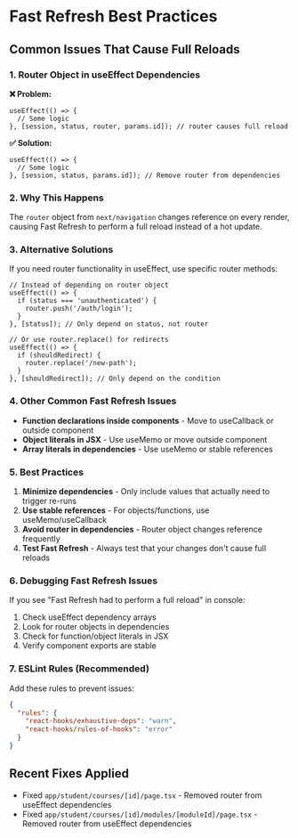 # Fast Refresh Best Practices

## Common Issues That Cause Full Reloads

### 1. Router Object in useEffect Dependencies

**❌ Problem:**
```tsx
useEffect(() => {
  // Some logic
}, [session, status, router, params.id]); // router causes full reload
```

**✅ Solution:**
```tsx
useEffect(() => {
  // Some logic
}, [session, status, params.id]); // Remove router from dependencies
```

### 2. Why This Happens

The `router` object from `next/navigation` changes reference on every render, causing Fast Refresh to perform a full reload instead of a hot update.

### 3. Alternative Solutions

If you need router functionality in useEffect, use specific router methods:

```tsx
// Instead of depending on router object
useEffect(() => {
  if (status === 'unauthenticated') {
    router.push('/auth/login');
  }
}, [status]); // Only depend on status, not router

// Or use router.replace() for redirects
useEffect(() => {
  if (shouldRedirect) {
    router.replace('/new-path');
  }
}, [shouldRedirect]); // Only depend on the condition
```

### 4. Other Common Fast Refresh Issues

- **Function declarations inside components** - Move to useCallback or outside component
- **Object literals in JSX** - Use useMemo or move outside component
- **Array literals in dependencies** - Use useMemo or stable references

### 5. Best Practices

1. **Minimize dependencies** - Only include values that actually need to trigger re-runs
2. **Use stable references** - For objects/functions, use useMemo/useCallback
3. **Avoid router in dependencies** - Router object changes reference frequently
4. **Test Fast Refresh** - Always test that your changes don't cause full reloads

### 6. Debugging Fast Refresh Issues

If you see "Fast Refresh had to perform a full reload" in console:

1. Check useEffect dependency arrays
2. Look for router objects in dependencies
3. Check for function/object literals in JSX
4. Verify component exports are stable

### 7. ESLint Rules (Recommended)

Add these rules to prevent issues:

```json
{
  "rules": {
    "react-hooks/exhaustive-deps": "warn",
    "react-hooks/rules-of-hooks": "error"
  }
}
```

## Recent Fixes Applied

- Fixed `app/student/courses/[id]/page.tsx` - Removed router from useEffect dependencies
- Fixed `app/student/courses/[id]/modules/[moduleId]/page.tsx` - Removed router from useEffect dependencies 